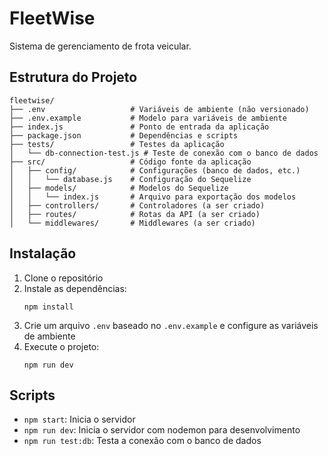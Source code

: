# FleetWise

Sistema de gerenciamento de frota veicular.

## Estrutura do Projeto

```
fleetwise/
├── .env                   # Variáveis de ambiente (não versionado)
├── .env.example           # Modelo para variáveis de ambiente
├── index.js               # Ponto de entrada da aplicação
├── package.json           # Dependências e scripts
├── tests/                 # Testes da aplicação
│   └── db-connection-test.js # Teste de conexão com o banco de dados
├── src/                   # Código fonte da aplicação
│   ├── config/            # Configurações (banco de dados, etc.)
│   │   └── database.js    # Configuração do Sequelize
│   ├── models/            # Modelos do Sequelize
│   │   └── index.js       # Arquivo para exportação dos modelos
│   ├── controllers/       # Controladores (a ser criado)
│   ├── routes/            # Rotas da API (a ser criado)
│   └── middlewares/       # Middlewares (a ser criado)
```

## Instalação

1. Clone o repositório
2. Instale as dependências:
   ```
   npm install
   ```
3. Crie um arquivo `.env` baseado no `.env.example` e configure as variáveis de ambiente
4. Execute o projeto:
   ```
   npm run dev
   ```

## Scripts

- `npm start`: Inicia o servidor
- `npm run dev`: Inicia o servidor com nodemon para desenvolvimento
- `npm run test:db`: Testa a conexão com o banco de dados
